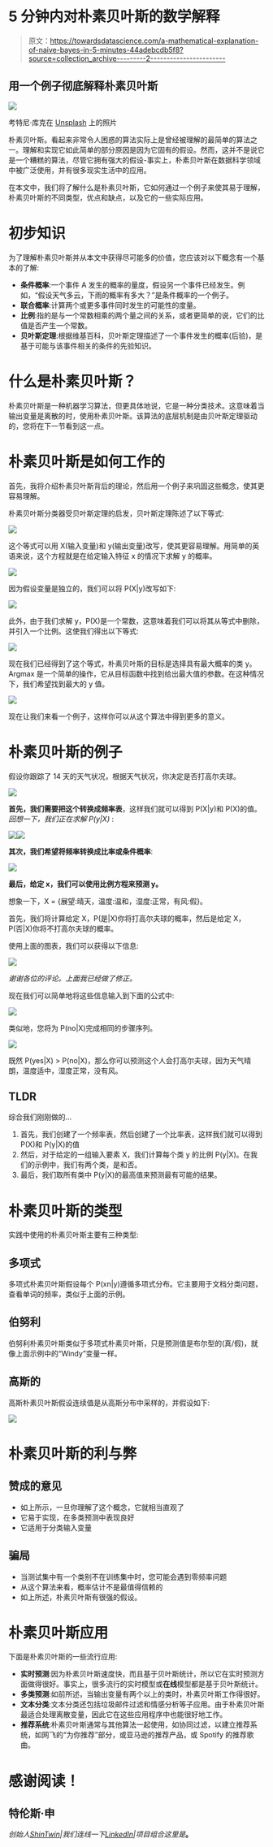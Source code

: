# 5 分钟内对朴素贝叶斯的数学解释

> 原文：<https://towardsdatascience.com/a-mathematical-explanation-of-naive-bayes-in-5-minutes-44adebcdb5f8?source=collection_archive---------2----------------------->

## 用一个例子彻底解释朴素贝叶斯

![](img/0778471d80dce72f5eeda79151792322.png)

考特尼·库克在 [Unsplash](https://unsplash.com/s/photos/golf?utm_source=unsplash&utm_medium=referral&utm_content=creditCopyText) 上的照片

朴素贝叶斯。看起来非常令人困惑的算法实际上是曾经被理解的最简单的算法之一。理解和实现它如此简单的部分原因是因为它固有的假设。然而，这并不是说它是一个糟糕的算法，尽管它拥有强大的假设-事实上，朴素贝叶斯在数据科学领域中被广泛使用，并有很多现实生活中的应用。

在本文中，我们将了解什么是朴素贝叶斯，它如何通过一个例子来使其易于理解，朴素贝叶斯的不同类型，优点和缺点，以及它的一些实际应用。

# 初步知识

为了理解朴素贝叶斯并从本文中获得尽可能多的价值，您应该对以下概念有一个基本的了解:

*   **条件概率**:一个事件 A 发生的概率的量度，假设另一个事件已经发生。例如，“假设天气多云，下雨的概率有多大？”是条件概率的一个例子。
*   **联合概率**:计算两个或更多事件同时发生的可能性的度量。
*   **比例**:指的是与一个常数相乘的两个量之间的关系，或者更简单的说，它们的比值是否产生一个常数。
*   **贝叶斯定理**:根据维基百科，贝叶斯定理描述了一个事件发生的概率(后验)，是基于可能与该事件相关的条件的先验知识。

# 什么是朴素贝叶斯？

朴素贝叶斯是一种机器学习算法，但更具体地说，它是一种分类技术。这意味着当输出变量是离散的时，使用朴素贝叶斯。该算法的底层机制是由贝叶斯定理驱动的，您将在下一节看到这一点。

# 朴素贝叶斯是如何工作的

首先，我将介绍朴素贝叶斯背后的理论，然后用一个例子来巩固这些概念，使其更容易理解。

朴素贝叶斯分类器受贝叶斯定理的启发，贝叶斯定理陈述了以下等式:

![](img/26d49afa18e0a58a894bddcca71fb281.png)

这个等式可以用 X(输入变量)和 y(输出变量)改写，使其更容易理解。用简单的英语来说，这个方程就是在给定输入特征 x 的情况下求解 y 的概率。

![](img/adf4795473ca3c3bbc812ab8677cdc39.png)

因为假设变量是独立的，我们可以将 P(X|y)改写如下:

![](img/8e8cd15577b81f3190f527ea85350898.png)

此外，由于我们求解 y，P(X)是一个常数，这意味着我们可以将其从等式中删除，并引入一个比例。这使我们得出以下等式:

![](img/f4447a0a9bbeb8c45bb5e3c7d0237dfa.png)

现在我们已经得到了这个等式，朴素贝叶斯的目标是选择具有最大概率的类 y。Argmax 是一个简单的操作，它从目标函数中找到给出最大值的参数。在这种情况下，我们希望找到最大的 y 值。

![](img/401eb352babc76f2b7c1b120baa9c21e.png)

现在让我们来看一个例子，这样你可以从这个算法中得到更多的意义。

# 朴素贝叶斯的例子

假设你跟踪了 14 天的天气状况，根据天气状况，你决定是否打高尔夫球。

![](img/613b430af0375cad511b5700b6aea89b.png)

**首先，我们需要把这个转换成频率表**，这样我们就可以得到 P(X|y)和 P(X)的值。*回想一下，我们正在求解 P(y|X)* :

![](img/421bd4321d5c146efc2354b6f545509d.png)![](img/8f0472271dca3a5c36169bbc751036ae.png)

**其次，我们希望将频率转换成比率或条件概率**:

![](img/4930f85b2462ba43ffda540b810a2e16.png)

**最后，给定 x，我们可以使用比例方程来预测 y。**

想象一下，X = {展望:晴天，温度:温和，湿度:正常，有风:假}。

首先，我们将计算给定 X，P(是|X)你将打高尔夫球的概率，然后是给定 X，P(否|X)你将不打高尔夫球的概率。

使用上面的图表，我们可以获得以下信息:

![](img/0126ef7401f8e501b12e62b0d6095af1.png)

*谢谢各位的评论。上面我已经做了修正。*

现在我们可以简单地将这些信息输入到下面的公式中:

![](img/ff7e6a7703607b8f9078a148916dea19.png)

类似地，您将为 P(no|X)完成相同的步骤序列。

![](img/e65102c1a2a75723ba61236573436178.png)

既然 P(yes|X) > P(no|X)，那么你可以预测这个人会打高尔夫球，因为天气晴朗，温度适中，湿度正常，没有风。

## TLDR

综合我们刚刚做的…

1.  首先，我们创建了一个频率表，然后创建了一个比率表，这样我们就可以得到 P(X)和 P(y|X)的值
2.  然后，对于给定的一组输入要素 X，我们计算每个类 y 的比例 P(y|X)。在我们的示例中，我们有两个类，是和否。
3.  最后，我们取所有类中 P(y|X)的最高值来预测最有可能的结果。

# 朴素贝叶斯的类型

实践中使用的朴素贝叶斯主要有三种类型:

## 多项式

多项式朴素贝叶斯假设每个 P(xn|y)遵循多项式分布。它主要用于文档分类问题，查看单词的频率，类似于上面的示例。

## 伯努利

伯努利朴素贝叶斯类似于多项式朴素贝叶斯，只是预测值是布尔型的(真/假)，就像上面示例中的“Windy”变量一样。

## 高斯的

高斯朴素贝叶斯假设连续值是从高斯分布中采样的，并假设如下:

![](img/2929cdfdc9955acf5fa91d67f27c0964.png)

# 朴素贝叶斯的利与弊

## 赞成的意见

*   如上所示，一旦你理解了这个概念，它就相当直观了
*   它易于实现，在多类预测中表现良好
*   它适用于分类输入变量

## 骗局

*   当测试集中有一个类别不在训练集中时，您可能会遇到零频率问题
*   从这个算法来看，概率估计不是最值得信赖的
*   如上所述，朴素贝叶斯有很强的假设。

# 朴素贝叶斯应用

下面是朴素贝叶斯的一些流行应用:

*   **实时预测**:因为朴素贝叶斯速度快，而且基于贝叶斯统计，所以它在实时预测方面做得很好。事实上，很多流行的实时模型或**在线**模型都是基于贝叶斯统计。
*   **多类预测**:如前所述，当输出变量有两个以上的类时，朴素贝叶斯工作得很好。
*   **文本分类**:文本分类还包括垃圾邮件过滤和情感分析等子应用。由于朴素贝叶斯最适合处理离散变量，因此它在这些应用程序中也能很好地工作。
*   **推荐系统**:朴素贝叶斯通常与其他算法一起使用，如协同过滤，以建立推荐系统，如网飞的“为你推荐”部分，或亚马逊的推荐产品，或 Spotify 的推荐歌曲。

# 感谢阅读！

## 特伦斯·申

*创始人*[*ShinTwin*](https://shintwin.com/)*|我们连线一下*[*LinkedIn*](https://www.linkedin.com/in/terenceshin/)*|项目组合这里是*[](http://terenceshin.com/)**。**